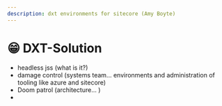 ```yaml
---
description: dxt environments for sitecore (Amy Boyte)
---
```


# 😁 DXT-Solution

- headless jss (what is it?)
- damage control (systems team... environments and administration of tooling like azure and sitecore)
- Doom patrol (architecture... )
-
